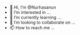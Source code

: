 - 👋 Hi, I’m @Nurhasanun
- 👀 I’m interested in ...
- 🌱 I’m currently learning ...
- 💞️ I’m looking to collaborate on ...
- 📫 How to reach me ...

<!---
Nurhasanun/Nurhasanun is a ✨ special ✨ repository because its `README.md` (this file) appears on your GitHub profile.
You can click the Preview link to take a look at your changes.
--->
